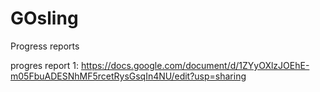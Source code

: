 # GOsling

Progress reports

progres report 1: https://docs.google.com/document/d/1ZYyOXlzJOEhE-m05FbuADESNhMF5rcetRysGsqIn4NU/edit?usp=sharing

